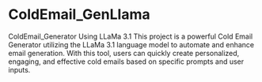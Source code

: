 # ColdEmail_GenLlama
ColdEmail_Generator Using LLaMa 3.1 This project is a powerful Cold Email Generator utilizing the LLaMa 3.1 language model to automate and enhance email generation. With this tool, users can quickly create personalized, engaging, and effective cold emails based on specific prompts and user inputs.
